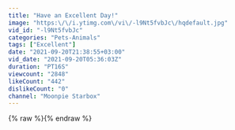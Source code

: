 ```yaml
---
title: "Have an Excellent Day!"
image: "https:\/\/i.ytimg.com\/vi\/-l9Nt5fvbJc\/hqdefault.jpg"
vid_id: "-l9Nt5fvbJc"
categories: "Pets-Animals"
tags: ["Excellent"]
date: "2021-09-20T21:38:55+03:00"
vid_date: "2021-09-20T05:36:03Z"
duration: "PT16S"
viewcount: "2848"
likeCount: "442"
dislikeCount: "0"
channel: "Moonpie Starbox"
---
```

{% raw %}{% endraw %}

